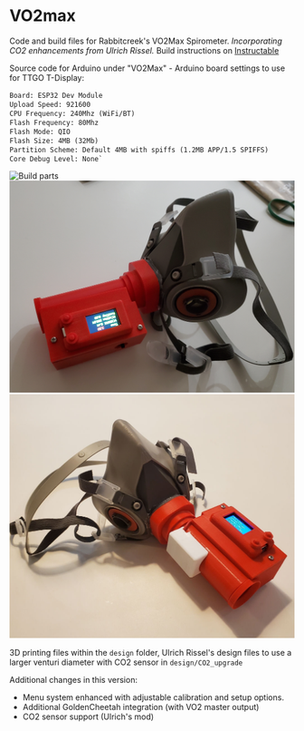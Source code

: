# VO2max
Code and build files for Rabbitcreek's VO2Max Spirometer. _Incorporating CO2 enhancements from Ulrich Rissel._
Build instructions on [Instructable](https://www.instructables.com/Accurate-VO2-Max-for-Zwift-and-Strava/)

Source code for Arduino under "VO2Max" - Arduino board settings to use for TTGO T-Display:

    Board: ESP32 Dev Module
    Upload Speed: 921600
    CPU Frequency: 240Mhz (WiFi/BT)
    Flash Frequency: 80Mhz
    Flash Mode: QIO
    Flash Size: 4MB (32Mb)
    Partition Scheme: Default 4MB with spiffs (1.2MB APP/1.5 SPIFFS)
    Core Debug Level: None`

![Build parts](/images/parts.jpg "Build parts")
![First build](/images/built.jpg "First build")
![Upgraded build](/images/built2.jpg "Upgraded build")

3D printing files within the `design` folder, Ulrich Rissel's design files to use a larger venturi diameter with CO2 sensor  in `design/CO2_upgrade`

Additional changes in this version:
- Menu system enhanced with adjustable calibration and setup options.
- Additional GoldenCheetah integration (with VO2 master output)
- CO2 sensor support (Ulrich's mod)
